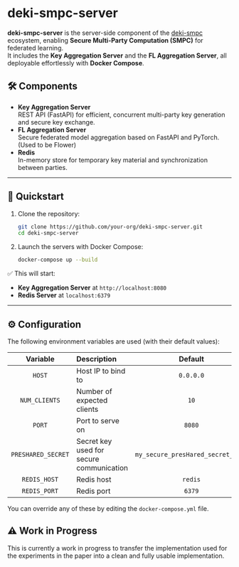 # deki-smpc-server

**deki-smpc-server** is the server-side component of the [deki-smpc](https://github.com/MIC-DKFZ/deki-smpc) ecosystem, enabling **Secure Multi-Party Computation (SMPC)** for federated learning.  
It includes the **Key Aggregation Server** and the **FL Aggregation Server**, all deployable effortlessly with **Docker Compose**.

## 🛠️ Components

- **Key Aggregation Server**  
  REST API (FastAPI) for efficient, concurrent multi-party key generation and secure key exchange.
- **FL Aggregation Server**  
  Secure federated model aggregation based on FastAPI and PyTorch. (Used to be Flower)
- **Redis**  
  In-memory store for temporary key material and synchronization between parties.

---

## 🚀 Quickstart

1. Clone the repository:

   ```bash
   git clone https://github.com/your-org/deki-smpc-server.git
   cd deki-smpc-server
   ```

2. Launch the servers with Docker Compose:

   ```bash
   docker-compose up --build
   ```
✅ This will start:

- **Key Aggregation Server** at `http://localhost:8080`
- **Redis Server** at `localhost:6379`

---

## ⚙️ Configuration

The following environment variables are used (with their default values):

| Variable           | Description                                | Default                               |
|:------------------:|:-------------------------------------------|:-------------------------------------:|
| `HOST`              | Host IP to bind to                        | `0.0.0.0`                             |
| `NUM_CLIENTS`       | Number of expected clients                | `10`                                  |
| `PORT`              | Port to serve on                          | `8080`                                |
| `PRESHARED_SECRET`  | Secret key used for secure communication  | `my_secure_presHared_secret_123!`     |
| `REDIS_HOST`        | Redis host                                | `redis`                               |
| `REDIS_PORT`        | Redis port                                | `6379`                                |

You can override any of these by editing the `docker-compose.yml` file.

## ⚠️ Work in Progress

This is currently a work in progress to transfer the implementation used for the experiments in the paper into a clean and fully usable implementation.